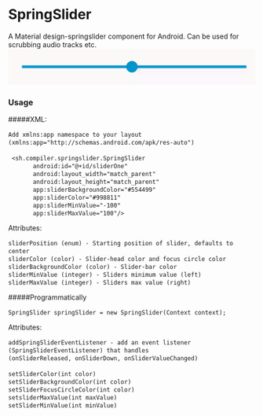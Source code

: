 # SpringSlider
A Material design-springslider component for Android.
Can be used for scrubbing audio tracks etc.
![](springslider.gif)


### Usage

#####XML:
```
Add xmlns:app namespace to your layout (xmlns:app="http://schemas.android.com/apk/res-auto")

 <sh.compiler.springslider.SpringSlider
       android:id="@+id/sliderOne"
       android:layout_width="match_parent"
       android:layout_height="match_parent"
       app:sliderBackgroundColor="#554499"
       app:sliderColor="#998811"
       app:sliderMinValue="-100"
       app:sliderMaxValue="100"/>
```
Attributes:
```
sliderPosition (enum) - Starting position of slider, defaults to center
sliderColor (color) - Slider-head color and focus circle color
sliderBackgroundColor (color) - Slider-bar color
sliderMinValue (integer) - Sliders minimum value (left)
sliderMaxValue (integer) - Sliders max value (right)

```

#####Programmatically
```
SpringSlider springSlider = new SpringSlider(Context context);
```
Attributes:
```
addSpringSliderEventListener - add an event listener (SpringSliderEventListener) that handles
(onSliderReleased, onSliderDown, onSliderValueChanged)

setSliderColor(int color)
setSliderBackgroundColor(int color)
setSliderFocusCircleColor(int color)
setsliderMaxValue(int maxValue)
setSliderMinValue(int minValue)

```

